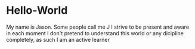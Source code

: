 # Hello-World
My name is Jason.  Some people call me J
I strive to be present and aware in each moment
I don't pretend to understand this world or any dicipline completely, as such I am an active learner
 
